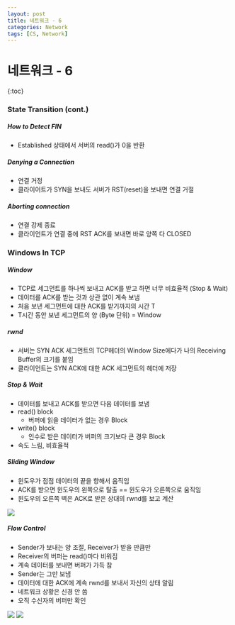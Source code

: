 ```yaml
---
layout: post
title: 네트워크 - 6
categories: Network
tags: [CS, Network]
---
```


# 네트워크 - 6

{:toc}

### State Transition (cont.)

##### How to Detect FIN

- Established 상태에서 서버의 read()가 0을 반환

##### Denying a Connection

- 연결 거정
- 클라이어트가 SYN을 보내도 서버가 RST(reset)을 보내면 연결 거절

##### Aborting connection

- 연결 강제 종료
- 클라이언트가 연결 중에 RST ACK를 보내면 바로 양쪽 다 CLOSED

### Windows In TCP

##### Window

- TCP로 세그먼트를 하나씩 보내고 ACK를 받고 하면 너무 비효율적 (Stop & Wait)
- 데이터를 ACK를 받는 것과 상관 없이 계속 보냄
- 처음 보낸 세그먼트에 대한 ACK를 받기까지의 시간 T
- T시간 동안 보낸 세그먼트의 양 (Byte 단위) = Window

##### rwnd

- 서버는 SYN ACK 세그먼트의 TCP헤더의 Window Size에다가 나의 Receiving Buffer의 크기를 붙임
- 클라이언트는 SYN ACK에 대한 ACK 세그먼트의 헤더에 저장

##### Stop & Wait

- 데이터를 보내고 ACK를 받으면 다음 데이터를 보냄
- read() block
  - 버퍼에 읽을 데이터가 없는 경우 Block
- write() block
  - 인수로 받은 데이터가 버퍼의 크기보다 큰 경우 Block
- 속도 느림, 비효율적

##### Sliding Window

- 윈도우가 점점 데이터의 끝을 향해서 움직임
- ACK를 받으면 윈도우의 왼쪽으로 탈출 == 윈도우가 오른쪽으로 움직임
- 윈도우의 오른쪽 벽은 ACK로 받은 상대의 rwnd를 보고 계산

<img src="https://github.com/L-Hyun/L-Hyun.github.io/blob/main/assets/Network/6-1.png?raw=true"/>

##### Flow Control

- Sender가 보내는 양 조절, Receiver가 받을 만큼만
- Receiver의 버퍼는 read()마다 비워짐
- 계속 데이터를 보내면 버퍼가 가득 참
- Sender는 그만 보냄
- 데이터에 대한 ACK에 계속 rwnd를 보내서 자신의 상태 알림
- 네트워크 상황은 신경 안 씀
- 오직 수신자의 버퍼만 확인

<img src="https://github.com/L-Hyun/L-Hyun.github.io/blob/main/assets/Network/6-2.png?raw=true"/>
<img src="https://github.com/L-Hyun/L-Hyun.github.io/blob/main/assets/Network/6-3.png?raw=true"/>
